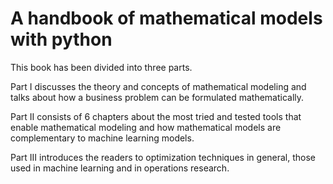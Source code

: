 # A handbook of mathematical models with python


This book has been divided into three parts. 

Part I discusses the theory and concepts of mathematical modeling and talks about how a business problem can be formulated mathematically. 

Part II consists of 6 chapters about the most tried and tested tools that enable mathematical modeling and how mathematical models are complementary to machine learning models. 

Part III introduces the readers to optimization techniques in general, those used in machine learning and in operations research. 

